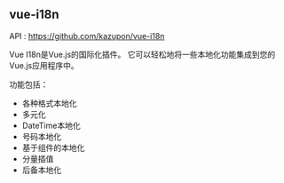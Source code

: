 ## vue-i18n
API : https://github.com/kazupon/vue-i18n

Vue I18n是Vue.js的国际化插件。 它可以轻松地将一些本地化功能集成到您的Vue.js应用程序中。 

功能包括：
- 各种格式本地化
- 多元化
- DateTime本地化
- 号码本地化
- 基于组件的本地化
- 分量插值
- 后备本地化
